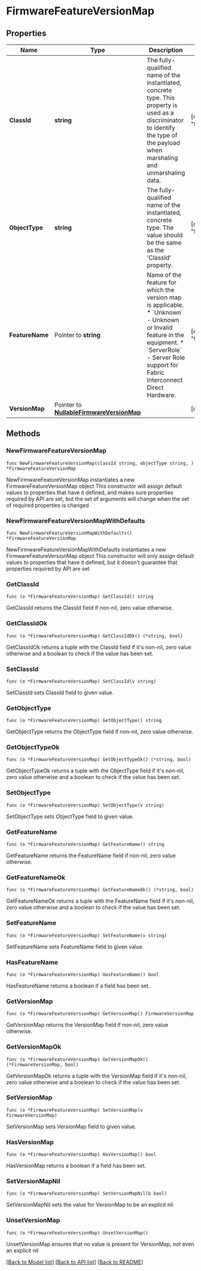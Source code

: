 # FirmwareFeatureVersionMap

## Properties

Name | Type | Description | Notes
------------ | ------------- | ------------- | -------------
**ClassId** | **string** | The fully-qualified name of the instantiated, concrete type. This property is used as a discriminator to identify the type of the payload when marshaling and unmarshaling data. | [default to "firmware.FeatureVersionMap"]
**ObjectType** | **string** | The fully-qualified name of the instantiated, concrete type. The value should be the same as the &#39;ClassId&#39; property. | [default to "firmware.FeatureVersionMap"]
**FeatureName** | Pointer to **string** | Name of the feature for which the version map is applicable. * &#x60;Unknown&#x60; - Unknown or Invalid feature in the equipment. * &#x60;ServerRole&#x60; - Server Role support for Fabric Interconnect Direct Hardware. | [optional] [readonly] [default to "Unknown"]
**VersionMap** | Pointer to [**NullableFirmwareVersionMap**](FirmwareVersionMap.md) |  | [optional] 

## Methods

### NewFirmwareFeatureVersionMap

`func NewFirmwareFeatureVersionMap(classId string, objectType string, ) *FirmwareFeatureVersionMap`

NewFirmwareFeatureVersionMap instantiates a new FirmwareFeatureVersionMap object
This constructor will assign default values to properties that have it defined,
and makes sure properties required by API are set, but the set of arguments
will change when the set of required properties is changed

### NewFirmwareFeatureVersionMapWithDefaults

`func NewFirmwareFeatureVersionMapWithDefaults() *FirmwareFeatureVersionMap`

NewFirmwareFeatureVersionMapWithDefaults instantiates a new FirmwareFeatureVersionMap object
This constructor will only assign default values to properties that have it defined,
but it doesn't guarantee that properties required by API are set

### GetClassId

`func (o *FirmwareFeatureVersionMap) GetClassId() string`

GetClassId returns the ClassId field if non-nil, zero value otherwise.

### GetClassIdOk

`func (o *FirmwareFeatureVersionMap) GetClassIdOk() (*string, bool)`

GetClassIdOk returns a tuple with the ClassId field if it's non-nil, zero value otherwise
and a boolean to check if the value has been set.

### SetClassId

`func (o *FirmwareFeatureVersionMap) SetClassId(v string)`

SetClassId sets ClassId field to given value.


### GetObjectType

`func (o *FirmwareFeatureVersionMap) GetObjectType() string`

GetObjectType returns the ObjectType field if non-nil, zero value otherwise.

### GetObjectTypeOk

`func (o *FirmwareFeatureVersionMap) GetObjectTypeOk() (*string, bool)`

GetObjectTypeOk returns a tuple with the ObjectType field if it's non-nil, zero value otherwise
and a boolean to check if the value has been set.

### SetObjectType

`func (o *FirmwareFeatureVersionMap) SetObjectType(v string)`

SetObjectType sets ObjectType field to given value.


### GetFeatureName

`func (o *FirmwareFeatureVersionMap) GetFeatureName() string`

GetFeatureName returns the FeatureName field if non-nil, zero value otherwise.

### GetFeatureNameOk

`func (o *FirmwareFeatureVersionMap) GetFeatureNameOk() (*string, bool)`

GetFeatureNameOk returns a tuple with the FeatureName field if it's non-nil, zero value otherwise
and a boolean to check if the value has been set.

### SetFeatureName

`func (o *FirmwareFeatureVersionMap) SetFeatureName(v string)`

SetFeatureName sets FeatureName field to given value.

### HasFeatureName

`func (o *FirmwareFeatureVersionMap) HasFeatureName() bool`

HasFeatureName returns a boolean if a field has been set.

### GetVersionMap

`func (o *FirmwareFeatureVersionMap) GetVersionMap() FirmwareVersionMap`

GetVersionMap returns the VersionMap field if non-nil, zero value otherwise.

### GetVersionMapOk

`func (o *FirmwareFeatureVersionMap) GetVersionMapOk() (*FirmwareVersionMap, bool)`

GetVersionMapOk returns a tuple with the VersionMap field if it's non-nil, zero value otherwise
and a boolean to check if the value has been set.

### SetVersionMap

`func (o *FirmwareFeatureVersionMap) SetVersionMap(v FirmwareVersionMap)`

SetVersionMap sets VersionMap field to given value.

### HasVersionMap

`func (o *FirmwareFeatureVersionMap) HasVersionMap() bool`

HasVersionMap returns a boolean if a field has been set.

### SetVersionMapNil

`func (o *FirmwareFeatureVersionMap) SetVersionMapNil(b bool)`

 SetVersionMapNil sets the value for VersionMap to be an explicit nil

### UnsetVersionMap
`func (o *FirmwareFeatureVersionMap) UnsetVersionMap()`

UnsetVersionMap ensures that no value is present for VersionMap, not even an explicit nil

[[Back to Model list]](../README.md#documentation-for-models) [[Back to API list]](../README.md#documentation-for-api-endpoints) [[Back to README]](../README.md)



